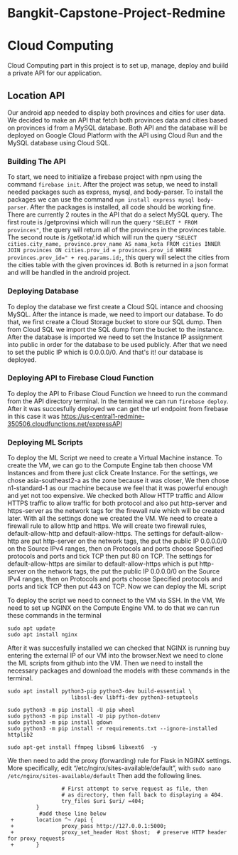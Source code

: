 # Bangkit-Capstone-Project-Redmine

# Cloud Computing

Cloud Computing part in this project is to set up, manage, deploy and buiild a private API for our application.

## Location API

Our android app needed to display both provinces and cities for user data. We decided to make an API that fetch both provinces data and cities based on provinces id from a MySQL database. Both API and the database will be deployed on Google Cloud Platform with the API using Cloud Run and the MySQL database using Cloud SQL.

### Building The API

To start, we need to initialize a firebase project with npm using the command ```firebase init```. After the project was setup, we need to install needed packages such as express, mysql, and body-parser. To install the packages we can use the command ```npm install express mysql body-parser```. After the packages is installed, all code should be working fine. There are currently 2 routes in the API that do a select MySQL query. The first route is /getprovinsi which will run the query ```"SELECT * FROM provinces"```, the query will return all of the provinces in the provinces table. The second route is /getkota/:id which will run the query ````"SELECT cities.city_name, province.prov_name AS nama_kota FROM cities INNER JOIN provinces ON cities.prov_id = provinces.prov_id WHERE provinces.prov_id=" + req.params.id;````, this query will select the cities from the cities table with the given provinces id. Both is returned in a json format and will be handled in the android project.

### Deploying Database

To deploy the database we first create a Cloud SQL intance and choosing MySQL. After the intance is made, we need to import our database. To do that, we first create a Cloud Storage bucket to store our SQL dump. Then from Cloud SQL we import the SQL dump from the bucket to the instance. After the database is imported we need to set the Instance IP assignment into public in order for the database to be used publicly. After that we need to set the public IP which is 0.0.0.0/0. And that's it! our database is deployed.

### Deploying API to Firebase Cloud Function

To deploy the API to Fribase Cloud Function we hneed to run the command from the API directory terminal. In the terminal we can run ```firebase deploy```. After it was succesfully deployed we can get the url endpoint from firebase in this case it was https://us-central1-redmine-350506.cloudfunctions.net/expressAPI

### Deploying ML Scripts

To deploy the ML Script we need to create a Virtual Machine instance. To create the VM, we can go to the Compute Engine tab then choose VM Instances and from there just click Create Instance. For the settings, we chose asia-southeast2-a as the zone because it was closer, We then chose n1-standard-1 as our machine because we feel that it was powerful enough and yet not too expensive. We checked both Allow HTTP traffic and Allow HTTPS traffic to allow traffic for both protocol and also put http-server and https-server as the network tags for the firewall rule which will be created later. With all the settings done we created the VM. We need to create a firewall rule to allow http and https. We will create two firewall rules, default-allow-http and default-allow-https. The settings for default-allow-http are put http-server on the network tags, the put the public IP 0.0.0.0/0 on the Source IPv4 ranges, then on Protocols and ports choose Specified protocols and ports and tick TCP then put 80 on TCP. The settings for default-allow-https are similar to default-allow-https which is  put http-server on the network tags, the put the public IP 0.0.0.0/0 on the Source IPv4 ranges, then on Protocols and ports choose Specified protocols and ports and tick TCP then put 443 on TCP. Now we can deploy the ML script

To deploy the script we need to connect to the VM via SSH. In the VM, We need to set up NGINX on the Compute Engine VM. to do that we can run these commands in the terminal
```
sudo apt update
sudo apt install nginx
```
After it was succesfully installed we can checked that NGINX is running buy entering the external IP of our VM into the browser.Next we need to clone the ML scripts from github into the VM. Then we need to install the necessary packages and download the models with these commands in the terminal.
```
sudo apt install python3-pip python3-dev build-essential \
                    libssl-dev libffi-dev python3-setuptools

sudo python3 -m pip install -U pip wheel
sudo python3 -m pip install -U pip python-dotenv
sudo python3 -m pip install gdown
sudo python3 -m pip install -r requirements.txt --ignore-installed httplib2

sudo apt-get install ffmpeg libsm6 libxext6  -y
```
We then need to add the proxy (forwarding) rule for Flask in NGINX settings. More specifically, edit “/etc/nginx/sites-available/default”, with ```sudo nano /etc/nginx/sites-available/default``` Then add the following lines.
```         location / {
                 # First attempt to serve request as file, then
                 # as directory, then fall back to displaying a 404.
                 try_files $uri $uri/ =404;
         }
          #add these line below
 +       location ^~ /api {
 +               proxy_pass http://127.0.0.1:5000;
 +               proxy_set_header Host $host;  # preserve HTTP header for proxy requests
 +       }
```

